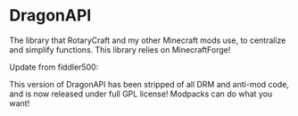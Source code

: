 DragonAPI
=========

The library that RotaryCraft and my other Minecraft mods use, to centralize and simplify functions.
This library relies on MinecraftForge!


Update from fiddler500:

This version of DragonAPI has been stripped of all DRM and anti-mod code, and is now released under full GPL license! Modpacks can do what you want!
